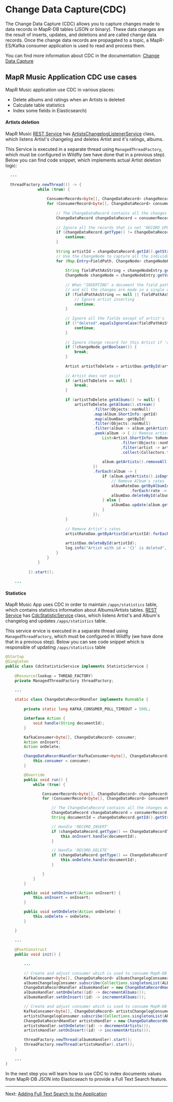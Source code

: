 # Change Data Capture(CDC)

The Change Data Capture (CDC) allows you to capture changes made to data records in MapR-DB tables 
(JSON or binary). These data changes are the result of inserts, updates, and deletions and are called change data 
records. Once the change data records are propagated to a topic, a MapR-ES/Kafka consumer application is used to read 
and process them.

You can find more information about CDC in the documentation: [Change Data Capture](https://maprdocs.mapr.com/home/MapR-DB/DB-ChangeData/changeData-overview.html)

## MapR Music Application CDC use cases

MapR Music application use CDC in various places:

* Delete albums and ratings when an Artists is deleted
* Calculate table statistics 
* Index some fields in Elasticsearch)


#### Artists deletion

MapR Music 
[REST Service](https://github.com/mapr-demos/mapr-music/tree/master/mapr-rest) has 
[ArtistsChangelogListenerService](https://github.com/mapr-demos/mapr-music/blob/master/mapr-rest/src/main/java/com/mapr/music/service/CdcStatisticService.java) 
class, which listens Artist's changelog and deletes Artist and it's ratings, albums. 

This Service is executed in a separate thread using `ManagedThreadFactory`, which must be configured in Wildfly (we have done that in a previous step). Below you can find code snippet, which implements 
actual Artist deletion logic:

```java 
  ...
  
  threadFactory.newThread(() -> {
              while (true) {
  
                  ConsumerRecords<byte[], ChangeDataRecord> changeRecords = consumer.poll(KAFKA_CONSUMER_POLL_TIMEOUT);
                  for (ConsumerRecord<byte[], ChangeDataRecord> consumerRecord : changeRecords) {
  
                      // The ChangeDataRecord contains all the changes made to a document
                      ChangeDataRecord changeDataRecord = consumerRecord.value();
  
                      // Ignore all the records that is not 'RECORD_UPDATE'
                      if (changeDataRecord.getType() != ChangeDataRecordType.RECORD_UPDATE) {
                          continue;
                      }
  
                      String artistId = changeDataRecord.getId().getString();
                      // Use the ChangeNode to capture all the individual changes
                      for (Map.Entry<FieldPath, ChangeNode> changeNodeEntry : changeDataRecord) {
  
                          String fieldPathAsString = changeNodeEntry.getKey().asPathString();
                          ChangeNode changeNode = changeNodeEntry.getValue();
  
                          // When "INSERTING" a document the field path is empty (new document)
                          // and all the changes are made in a single object represented as a Map
                          if (fieldPathAsString == null || fieldPathAsString.isEmpty()) {
                              // Ignore artist inserting
                              continue;
                          }
  
                          // Ignore all the fields except of artist's 'deleted' flag
                          if (!"deleted".equalsIgnoreCase(fieldPathAsString)) {
                              continue;
                          }
  
                          // Ignore change record for this Artist if 'deleted' flag changed to 'false'
                          if (!changeNode.getBoolean()) {
                              break;
                          }
  
                          Artist artistToDelete = artistDao.getById(artistId);
  
                          // Artist does not exist
                          if (artistToDelete == null) {
                              break;
                          }
  
                          if (artistToDelete.getAlbums() != null) {
                              artistToDelete.getAlbums().stream()
                                      .filter(Objects::nonNull)
                                      .map(Album.ShortInfo::getId)
                                      .map(albumDao::getById)
                                      .filter(Objects::nonNull)
                                      .filter(album -> album.getArtists() != null)
                                      .peek(album -> { // Remove artist from album's list of artists
                                          List<Artist.ShortInfo> toRemove = album.getArtists().stream()
                                                  .filter(Objects::nonNull)
                                                  .filter(artist -> artistId.equals(artist.getId()))
                                                  .collect(Collectors.toList());
  
                                          album.getArtists().removeAll(toRemove);
                                      })
                                      .forEach(album -> {
                                          if (album.getArtists().isEmpty()) { // Remove albums that had only one artist
                                              // Remove Album's rates
                                              albumRateDao.getByAlbumId(album.getId())
                                                      .forEach(rate -> albumRateDao.deleteById(rate.getId()));
                                              albumDao.deleteById(album.getId());
                                          } else {
                                              albumDao.update(album.getId(), album);
                                          }
                                      });
                          }
  
                          // Remove Artist's rates
                          artistRateDao.getByArtistId(artistId).forEach(rate -> artistRateDao.deleteById(rate.getId()));
  
                          artistDao.deleteById(artistId);
                          log.info("Artist with id = '{}' is deleted", artistId);
                      }
                  }
              }
  
          }).start();
    
    ...

```

#### Statistics

MapR Music App uses CDC in order to maintain `/apps/statistics` table, which contains statistics information about 
Albums/Artists tables.
[REST Service](https://github.com/mapr-demos/mapr-music/tree/master/mapr-rest) has 
[CdcStatisticService](https://github.com/mapr-demos/mapr-music/blob/master/mapr-rest/src/main/java/com/mapr/music/service/ArtistsChangelogListenerService.java) 
class, which listens Artist's and Album's changelog and updates `/apps/statistics` table.

This service ervice is executed in a separate thread using `ManagedThreadFactory`, which must be configured in Wildfly (we have done that in a previous step). Below you can see code  snippet which is responsible of updating `/apps/statistics` table

```java 
@Startup
@Singleton
public class CdcStatisticService implements StatisticService {
    
    @Resource(lookup = THREAD_FACTORY)
    private ManagedThreadFactory threadFactory;

    ...
    
    static class ChangeDataRecordHandler implements Runnable {
    
        private static long KAFKA_CONSUMER_POLL_TIMEOUT = 500L;

        interface Action {
            void handle(String documentId);
        }

        KafkaConsumer<byte[], ChangeDataRecord> consumer;
        Action onInsert;
        Action onDelete;

        ChangeDataRecordHandler(KafkaConsumer<byte[], ChangeDataRecord> consumer) {
            this.consumer = consumer;
        }

        @Override
        public void run() {
            while (true) {

                ConsumerRecords<byte[], ChangeDataRecord> changeRecords = consumer.poll(KAFKA_CONSUMER_POLL_TIMEOUT);
                for (ConsumerRecord<byte[], ChangeDataRecord> consumerRecord : changeRecords) {

                    // The ChangeDataRecord contains all the changes made to a document
                    ChangeDataRecord changeDataRecord = consumerRecord.value();
                    String documentId = changeDataRecord.getId().getString();

                    // Handle 'RECORD_INSERT'
                    if (changeDataRecord.getType() == ChangeDataRecordType.RECORD_INSERT && this.onInsert != null) {
                        this.onInsert.handle(documentId);
                    }

                    // Handle 'RECORD_DELETE'
                    if (changeDataRecord.getType() == ChangeDataRecordType.RECORD_DELETE && this.onDelete != null) {
                        this.onDelete.handle(documentId);
                    }

                }
            }
        }

        public void setOnInsert(Action onInsert) {
            this.onInsert = onInsert;
        }

        public void setOnDelete(Action onDelete) {
            this.onDelete = onDelete;
        }

    }
    
    ...
    
    @PostConstruct
    public void init() {

        ...
        
        // Create and adjust consumer which is used to consume MapR-DB CDC events for Albums table.
        KafkaConsumer<byte[], ChangeDataRecord> albumsChangelogConsumer = new KafkaConsumer<>(consumerProperties);
        albumsChangelogConsumer.subscribe(Collections.singletonList(ALBUMS_CHANGE_LOG));
        ChangeDataRecordHandler albumsHandler = new ChangeDataRecordHandler(albumsChangelogConsumer);
        albumsHandler.setOnDelete((id) -> decrementAlbums());
        albumsHandler.setOnInsert((id) -> incrementAlbums());

        // Create and adjust consumer which is used to consume MapR-DB CDC events for Artists table.
        KafkaConsumer<byte[], ChangeDataRecord> artistsChangelogConsumer = new KafkaConsumer<>(consumerProperties);
        artistsChangelogConsumer.subscribe(Collections.singletonList(ARTISTS_CHANGE_LOG));
        ChangeDataRecordHandler artistsHandler = new ChangeDataRecordHandler(artistsChangelogConsumer);
        artistsHandler.setOnDelete((id) -> decrementArtists());
        artistsHandler.setOnInsert((id) -> incrementArtists());

        threadFactory.newThread(albumsHandler).start();
        threadFactory.newThread(artistsHandler).start();
    }
        
    ...
}
```

In the next step you will learn how to use CDC to index documents values from MapR-DB JSON into Elasticseach to provide a Full Text Search feature. 

---
Next: [Adding Full Text Search to the Application](013-adding-full-text-search-to-the-application.md)
